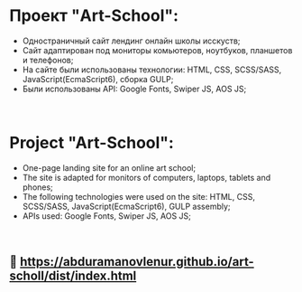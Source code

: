 # Проект "Art-School":

* Одностраничный сайт лендинг онлайн школы исскуств;
* Сайт адаптирован под мониторы комьютеров, ноутбуков, планшетов и телефонов;
* На сайте были использованы технологии: HTML, CSS, SCSS/SASS, JavaScript(EcmaScript6), сборка GULP;
* Были использованы API: Google Fonts, Swiper JS, AOS JS;

<br>

# Project "Art-School":

* One-page landing site for an online art school;
* The site is adapted for monitors of computers, laptops, tablets and phones;
* The following technologies were used on the site: HTML, CSS, SCSS/SASS, JavaScript(EcmaScript6), GULP assembly;
* APIs used: Google Fonts, Swiper JS, AOS JS;

<br>

## 🔗 https://abduramanovlenur.github.io/art-scholl/dist/index.html
